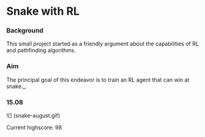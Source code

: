 # Snake with RL

### Background
This small project started as a friendly argument about the capabilities of RL and pathfinding algorithms. 

### Aim
The principal goal of this endeavor is to train an RL agent that can win at snake._.

### 15.08
![] (snake-august.gif)

Current highscore: 98
